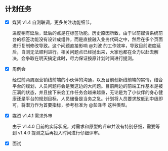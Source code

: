 ## 计划任务

- [x] 媒资 v1.4 自测联调，更多关注功能细节。

  进度稍有延后，延后的点是在标签功能。历史原因所致，由于以前媒资系统前台的标签功能没有设计成组件，而是直接融入业务代码之中，然后在多个页面进行复制修改导致。这个问题直接影响 @刘波 的工作效率，导致目前进度延后，自测无法顺利进行。相关问题点已经抛出来，大家也都在全力以赴去解决，会争取在明天搞定此时，尽力保证按原计划时间进行提测。

- [x] 周例会

  经过前两周跟营销线前端的小伙伴的沟通，以及目前创新线前端的实情，结合平台的规划，人员问题将会是我这边的大问题。目前两边的前端工作基本是被压满的状态，并且接下来会工作任务会越来越重，无论是为了小伙伴的身心健康还是平台的规划目标，人员储备是当务之急。计划将人员要求放低到中级即可，将潜力作为首要指标，参考标准为 @彭泽华 这种类型。

- [x] 媒资 v1.4.1 需求外审

  由于 v1.4.0 目前的实际状况，对需求和原型的评审并没有特别仔细，需要等到 v1.4.0 提测之后再投入时间进行仔细评审。

- [x] 面试
